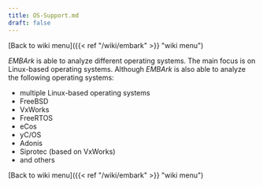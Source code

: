 ```yaml
---
title: OS-Support.md
draft: false
---
```



[Back to wiki menu]({{< ref "/wiki/embark" >}} "wiki menu")

*EMBArk* is able to analyze different operating systems. The main focus is on Linux-based operating systems. Although *EMBArk* is also able to analyze the following operating systems:
* multiple Linux-based operating systems
* FreeBSD
* VxWorks
* FreeRTOS
* eCos
* yC/OS
* Adonis
* Siprotec (based on VxWorks)
* and others

[Back to wiki menu]({{< ref "/wiki/embark" >}} "wiki menu")

